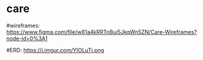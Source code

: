 # care

#wireframes:
https://www.figma.com/file/w81a4kRRTnBui5JkqWn5ZN/Care-Wireframes?node-id=0%3A1

#ERD:
https://i.imgur.com/YIOLuTj.png

